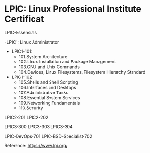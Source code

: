 # LPIC: Linux Professional Institute Certificat

LPIC-Essensials

-LPIC1: Linux Administrator
  + LPIC1-101: 
    - 101.System Architecture
    - 102.Linux Installation and Package Management
    - 103.GNU and Unix Commands
    - 104.Devices, Linux Filesystems, Filesystem Hierarchy Standard
  + LPIC1-102
    - 105.Shells and Shell Scripting
    - 106.Interfaces and Desktops
    - 107.Administrative Tasks
    - 108.Essential System Services
    - 109.Networking Fundamentals
    - 110.Security

LPIC2-201
LPIC2-202

LPIC3-300
LPIC3-303
LPIC3-304

LPIC-DevOps-701
LPIC-BSD-Specialist-702

Reference:
https://www.lpi.org/
